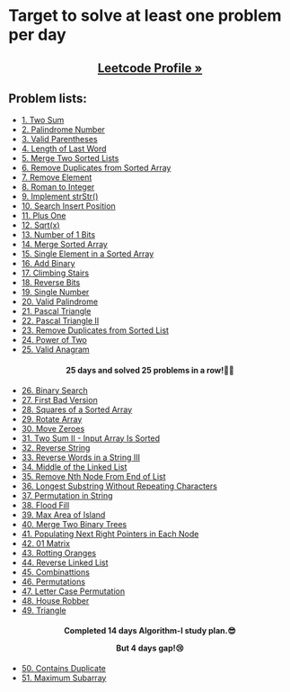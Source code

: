 # **Target to solve at least one problem per day**

<h2 align="center">
  <a href="https://leetcode.com/saiful70/"> 
    <b>Leetcode Profile &raquo;</b>
  </a>
</h2>

## Problem lists:

<!-- - []() -->

- [1. Two Sum](https://leetcode.com/problems/two-sum)
- [2. Palindrome Number](https://leetcode.com/problems/palindrome-number)
- [3. Valid Parentheses](https://leetcode.com/problems/valid-parentheses/)
- [4. Length of Last Word](https://leetcode.com/problems/length-of-last-word/submissions/)
- [5. Merge Two Sorted Lists](https://leetcode.com/problems/merge-two-sorted-lists/submissions/)
- [6. Remove Duplicates from Sorted Array](https://leetcode.com/problems/remove-duplicates-from-sorted-array/submissions/)
- [7. Remove Element](https://leetcode.com/problems/remove-element/)
- [8. Roman to Integer](https://leetcode.com/problems/roman-to-integer/)
- [9. Implement strStr()](https://leetcode.com/problems/implement-strstr/)
- [10. Search Insert Position](https://leetcode.com/problems/search-insert-position/)
- [11. Plus One](https://leetcode.com/problems/plus-one/)
- [12. Sqrt(x)](https://leetcode.com/problems/sqrtx/)
- [13. Number of 1 Bits](https://leetcode.com/problems/number-of-1-bits/)
- [14. Merge Sorted Array](https://leetcode.com/problems/merge-sorted-array/)
- [15. Single Element in a Sorted Array](https://leetcode.com/problems/single-element-in-a-sorted-array/)
- [16. Add Binary](https://leetcode.com/problems/add-binary/)
- [17. Climbing Stairs](https://leetcode.com/problems/climbing-stairs/)
- [18. Reverse Bits](https://leetcode.com/problems/reverse-bits/)
- [19. Single Number](https://leetcode.com/problems/single-number/)
- [20. Valid Palindrome](https://leetcode.com/problems/valid-palindrome/)
- [21. Pascal Triangle](https://leetcode.com/problems/pascals-triangle/)
- [22. Pascal Triangle II](https://leetcode.com/problems/pascals-triangle-ii/)
- [23. Remove Duplicates from Sorted List](https://leetcode.com/problems/remove-duplicates-from-sorted-list/)
- [24. Power of Two](https://leetcode.com/problems/power-of-two/)
- [25. Valid Anagram](https://leetcode.com/problems/valid-anagram/)

<h4 align="center">
    <b>25 days and solved 25 problems in a row!😬😄</b>
</h4>

- [26. Binary Search](https://leetcode.com/problems/binary-search/)
- [27. First Bad Version](https://leetcode.com/problems/first-bad-version/)
- [28. Squares of a Sorted Array](https://leetcode.com/problems/squares-of-a-sorted-array/)
- [29. Rotate Array](https://leetcode.com/problems/rotate-array/)
- [30. Move Zeroes](https://leetcode.com/problems/move-zeroes/)
- [31. Two Sum II - Input Array Is Sorted](https://leetcode.com/problems/two-sum-ii-input-array-is-sorted/)
- [32. Reverse String](https://leetcode.com/problems/reverse-string/)
- [33. Reverse Words in a String III](https://leetcode.com/reverse-words-in-a-string-iii/)
- [34. Middle of the Linked List](https://leetcode.com/middle-of-the-linked-list/)
- [35. Remove Nth Node From End of List](https://leetcode.com/remove-nth-node-from-end-of-list/)
- [36. Longest Substring Without Repeating Characters](https://leetcode.com/longest-substring-without-repeating-characters/)
- [37. Permutation in String](https://leetcode.com/permutation-in-string/)
- [38. Flood Fill](https://leetcode.com/flood-fill/)
- [39. Max Area of Island](https://leetcode.com/max-area-of-island/)
- [40. Merge Two Binary Trees](https://leetcode.com/merge-two-binary-trees/)
- [41. Populating Next Right Pointers in Each Node](https://leetcode.com/populating-next-right-pointers-in-each-node/)
- [42. 01 Matrix](https://leetcode.com/01-matrix/)
- [43. Rotting Oranges](https://leetcode.com/rotting-oranges/)
- [44. Reverse Linked List](https://leetcode.com/reverse-linked-list/)
- [45. Combinattions](https://leetcode.com/combinations/)
- [46. Permutations](https://leetcode.com/permutations/)
- [47. Letter Case Permutation](https://leetcode.com/letter-case-permutation/)
- [48. House Robber](https://leetcode.com/house-robber/)
- [49. Triangle](https://leetcode.com/triangle/)

<h4 align="center">
    <p>
      <b>Completed 14 days Algorithm-I study plan.😎 </b>
    </p>
    <b>But 4 days gap!😢</b>
</h4>

- [50. Contains Duplicate](https://leetcode.com/contains-duplicate/)
- [51. Maximum Subarray](https://leetcode.com/maximum-subarray/)
